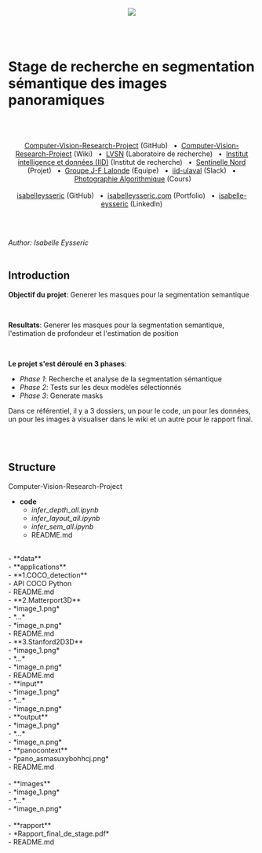 <p align="center">
  <img src="http://vision.gel.ulaval.ca/skin/fr/images/interface/logo_lvsn.gif" />
</p>
<br/>
<br/>


# Stage de recherche en segmentation sémantique des images panoramiques
<br/>
<br/>


<p align='center'>
  <a href="https://github.com/isabelleysseric/Computer-Vision-Research-Project">Computer-Vision-Research-Project</a> (GitHub)
  &nbsp; • &nbsp;<a href="https://github.com/isabelleysseric/Computer-Vision-Research-Project/wiki">Computer-Vision-Research-Project</a> (Wiki)
  &nbsp; • &nbsp;<a href="http://vision.gel.ulaval.ca/fr/about/index.php">LVSN</a> (Laboratoire de recherche)
  &nbsp; • &nbsp;<a href="https://iid.ulaval.ca/">Institut intelligence et données (IID)</a> (Institut de recherche)
  &nbsp; • &nbsp;<a href="https://sentinellenord.ulaval.ca/projets-de-recherche/design-biophilique-dans-larctique-co-creation-communautaire">Sentinelle Nord</a> (Projet)
  &nbsp; • &nbsp;<a href="http://vision.gel.ulaval.ca/~jflalonde/students/">Groupe J-F Lalonde</a> (Equipe)
  &nbsp; • &nbsp;<a href="https://iid-ulaval.slack.com/archives/C0141TJKPH7">iid-ulaval</a> (Slack)
  &nbsp; • &nbsp;<a href="http://wcours.gel.ulaval.ca/GIF4105/index.html">Photographie Algorithmique</a> (Cours)<br/><br/>
  <a href="https://github.com/isabelleysseric">isabelleysseric</a> (GitHub)
  &nbsp; • &nbsp;<a href="https://isabelleysseric.com/">isabelleysseric.com</a> (Portfolio)
  &nbsp; • &nbsp;<a href="https://www.linkedin.com/in/isabelle-eysseric/">isabelle-eysseric</a> (LinkedIn)<br/>
</p>
<br/>
<br/>


*Author: Isabelle Eysseric*
<br/>
<br/>


## Introduction

**Objectif du projet**: Generer les masques pour la segmentation semantique

<br/>
  
**Resultats**: Generer les masques pour la segmentation semantique, l'estimation de profondeur et l'estimation de position

<br/>

**Le projet s'est déroulé en 3 phases**:  

* *Phase 1*: Recherche et analyse de la segmentation sémantique
* *Phase 2*: Tests sur les deux modèles sélectionnés
* *Phase 3*: Generate masks
  
Dans ce référentiel, il y a 3 dossiers, un pour le code, un pour les données, un pour les images à visualiser dans le wiki et un autre pour le rapport final.
  
<br/>
<br/>
  
## Structure
  
Computer-Vision-Research-Project  

- **code**<br/>  
  - *infer_depth_all.ipynb*<br/>  
  - *infer_layout_all.ipynb*<br/>  
  - *infer_sem_all.ipynb*<br/>  
  - README.md<br/>  
<br/>
- **data**<br/>  
  - **applications**<br/>
    - **1.COCO_detection**<br/>  
      - API COCO Python<br/>  
      - README.md<br/>  
    - **2.Matterport3D**<br/>   
      - *image_1.png*<br/>  
      - *...*<br/>    
      - *image_n.png*<br/>  
      - README.md<br/>  
    - **3.Stanford2D3D**<br/>
      - *image_1.png*<br/>
      - *...*<br/>
      - *image_n.png*<br/>
      - README.md<br/>
  - **input**<br/>
    - *image_1.png*<br/>
    - *...*<br/>
    - *image_n.png*<br/>
  - **output**<br/>
    - *image_1.png*<br/>
    - *...*<br/>
    - *image_n.png*<br/>
  - **panocontext**<br/>
    - *pano_asmasuxybohhcj.png*<br/>
  - README.md<br/>
<br/>
- **images**<br/>
  - *image_1.png*<br/>
  - *...*<br/>
  - *image_n.png*<br/>
<br/>
- **rapport**<br/>
  - *Rapport_final_de_stage.pdf*<br/>
  - README.md<br/>
<br/>
<br/>
<br/>
  
